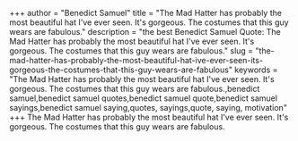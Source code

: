 +++
author = "Benedict Samuel"
title = "The Mad Hatter has probably the most beautiful hat I've ever seen. It's gorgeous. The costumes that this guy wears are fabulous."
description = "the best Benedict Samuel Quote: The Mad Hatter has probably the most beautiful hat I've ever seen. It's gorgeous. The costumes that this guy wears are fabulous."
slug = "the-mad-hatter-has-probably-the-most-beautiful-hat-ive-ever-seen-its-gorgeous-the-costumes-that-this-guy-wears-are-fabulous"
keywords = "The Mad Hatter has probably the most beautiful hat I've ever seen. It's gorgeous. The costumes that this guy wears are fabulous.,benedict samuel,benedict samuel quotes,benedict samuel quote,benedict samuel sayings,benedict samuel saying,quotes, sayings,quote, saying, motivation"
+++
The Mad Hatter has probably the most beautiful hat I've ever seen. It's gorgeous. The costumes that this guy wears are fabulous.
